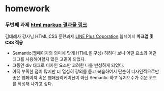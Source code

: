 # homework
### 두번째 과제 [html markup 결과물 링크](https://progyu.github.io/homework/0407_homework.html)
김데레사 강사님 HTML,CSS 훈련과제
[LINE Plus Coporation](https://linepluscorp.com/) 웹페이지 **마크업 및 CSS 적용**
- Semantic(웹페이지의 의미에 맞게 HTML을 구성) 하려다 보니 어떤 요소의 어떤 태그를 사용해야할지 많은 고민이 되었다.
- 그동안 div 태그로 디자인 요소만 고려한 나를 반성하게 되었다.
- 아직 부족한 점이 많지만 더 열심히 강의를 듣고 복습하여서 단순히 디자인적으로만 좋은 웹페이지 혹은 웹애플리케이션이 아닌 Semantic 하고 유지보수가 쉬운 코드를 작성해 나가고 싶다.
